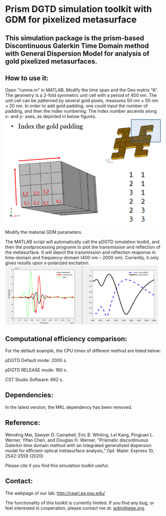 # Prism DGTD simulation toolkit with GDM for pixelized metasurface
## This simulation package is the prism-based Discontinuous Galerkin Time Domain method with General Dispersion Model for analysis of gold pixelized metasurfaces.

## How to use it:

Open "runme.m" in MATLAB. 
Modify the time span and the Geo matrix "A". The geometry is a 2-fold symmetric unit cell with a period of 400 nm. The unit cell can be patterned by several gold pixels, measures 50 nm × 50 nm × 20 nm. In order to add gold padding, one could input the number of padding, and then the index numbering. The index number ascends along x- and y- axes, as depicted in below figures.   ![image](https://github.com/maiwending/pDGTD_GDM/blob/master/readme_fig/1.png)

Modify the material GDM parameters.

The MATLAB script will automatically call the pDGTD simulation toolkit, and then the postprocessing programe to plot the transmission and reflection of the metasurface. It will depict the transmission and reflection response in time-domain and frequency-domain (400 nm – 2000 nm). Currently, it only gives results upon x-polarized excitation.
![image](https://github.com/maiwending/pDGTD_GDM/blob/master/readme_fig/2.png)

## Computational efficiency comparison:

For the default example, the CPU times of different method are listed below:

pDGTD Default mode: 2000 s.

pDGTD RELEASE mode: 180 s.

CST Studio Software: 662 s.


## Dependencies:

In the latest version, the MKL dependency has been removed.

## Reference:

Wending Mai, Sawyer D. Campbell, Eric B. Whiting, Lei Kang, Pingjuan L. Werner, Yifan Chen, and Douglas H. Werner, "Prismatic discontinuous Galerkin time domain method with an integrated generalized dispersion model for efficient optical metasurface analysis," Opt. Mater. Express 10, 2542-2559 (2020)

Please cite if you find this simulation toolkit useful.

## Contact:

The webpage of our lab: http://cearl.ee.psu.edu/

The functionality of this toolkit is currently limited. If you find any bug, or feel interested in cooperation, please contact me at: wdm@ieee.org.



